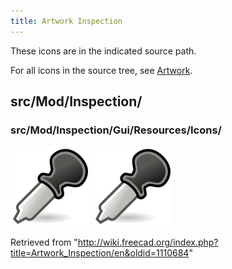 ```yaml
---
title: Artwork Inspection
---
```


These icons are in the indicated source path.

For all icons in the source tree, see [Artwork](/Artwork "Artwork").

## src/Mod/Inspection/

### src/Mod/Inspection/Gui/Resources/Icons/

![](/src/assets/images/Workbench_Inspection.svg)
![](/src/assets/images/Inspect_pipette.svg)

Retrieved from "<http://wiki.freecad.org/index.php?title=Artwork_Inspection/en&oldid=1110684>"
